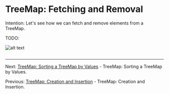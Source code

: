 # TreeMap: Fetching and Removal

Intention: Let's see how we can fetch and remove elements from a TreeMap.

TODO:

![alt text](../../etc/collections/img.png "Img")

```java

```

<hr>

Next: [TreeMap: Sorting a TreeMap by Values](chapter_29.md "TreeMap: Sorting a TreeMap by Values") - TreeMap: Sorting a TreeMap by Values.

Previous: [TreeMap: Creation and Insertion](chapter_27.md "TreeMap: Creation and Insertion") - TreeMap: Creation and Insertion.